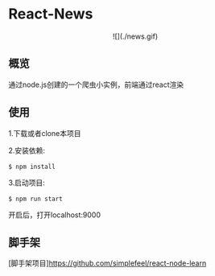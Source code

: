 # React-News

<div align=center>![](./news.gif)</div>

## 概览
通过node.js创建的一个爬虫小实例，前端通过react渲染

## 使用

1.下载或者clone本项目

2.安装依赖:
```
$ npm install
```

3.启动项目:
```
$ npm run start
```

开启后，打开localhost:9000

## 脚手架

[脚手架项目]https://github.com/simplefeel/react-node-learn</br>


